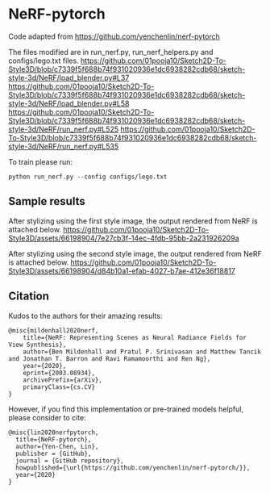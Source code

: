 # NeRF-pytorch
Code adapted from https://github.com/yenchenlin/nerf-pytorch

The files modified are in run_nerf.py, run_nerf_helpers.py and configs/lego.txt files. 
https://github.com/01pooja10/Sketch2D-To-Style3D/blob/c7339f5f688b74f931020936e1dc6938282cdb68/sketch-style-3d/NeRF/load_blender.py#L37
https://github.com/01pooja10/Sketch2D-To-Style3D/blob/c7339f5f688b74f931020936e1dc6938282cdb68/sketch-style-3d/NeRF/load_blender.py#L58
https://github.com/01pooja10/Sketch2D-To-Style3D/blob/c7339f5f688b74f931020936e1dc6938282cdb68/sketch-style-3d/NeRF/run_nerf.py#L525
https://github.com/01pooja10/Sketch2D-To-Style3D/blob/c7339f5f688b74f931020936e1dc6938282cdb68/sketch-style-3d/NeRF/run_nerf.py#L535

To train please run:
```
python run_nerf.py --config configs/lego.txt
``` 
## Sample results

After stylizing using the first style image, the output rendered from NeRF is attached below.
https://github.com/01pooja10/Sketch2D-To-Style3D/assets/66198904/7e27cb3f-14ec-4fdb-95bb-2a231926209a

After stylizing using the second style image, the output rendered from NeRF is attached below.
https://github.com/01pooja10/Sketch2D-To-Style3D/assets/66198904/d84b10a1-efab-4027-b7ae-412e36f18817


## Citation
Kudos to the authors for their amazing results:
```
@misc{mildenhall2020nerf,
    title={NeRF: Representing Scenes as Neural Radiance Fields for View Synthesis},
    author={Ben Mildenhall and Pratul P. Srinivasan and Matthew Tancik and Jonathan T. Barron and Ravi Ramamoorthi and Ren Ng},
    year={2020},
    eprint={2003.08934},
    archivePrefix={arXiv},
    primaryClass={cs.CV}
}
```

However, if you find this implementation or pre-trained models helpful, please consider to cite:
```
@misc{lin2020nerfpytorch,
  title={NeRF-pytorch},
  author={Yen-Chen, Lin},
  publisher = {GitHub},
  journal = {GitHub repository},
  howpublished={\url{https://github.com/yenchenlin/nerf-pytorch/}},
  year={2020}
}
```
